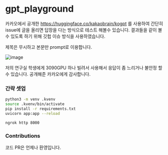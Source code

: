 # gpt_playground
카카오에서 공개한 https://huggingface.co/kakaobrain/kogpt 를 사용하여 간단히 issue에 글을 올리면 답장을 다는 방식으로 테스트 해볼수 있습니다. 결과들을 같이 볼수 있도록 하기 위해 깃헙 이슈 방식을 사용하였습니다. 

제목은 무시하고 본문만 prompt로 이용합니다.

![image](https://user-images.githubusercontent.com/901975/142714843-1cc785f0-b16e-4638-a010-27999799bb6d.png)

저의 연구실 학생에게 3090GPU 하나 빌려서 사용해서 응답이 좀 느리거나 불안정 할수 있습니다. 
공개해준 카카오에게 감사합니다.

### 간략 셋업
```bash
python3 -m venv .kvenv
source .kvenv/bin/activate
pip install -r requirements.txt
uvicorn app:app --reload

ngrok http 8000
```
### Contributions
코드 PR은 언제나 환영입니다.
